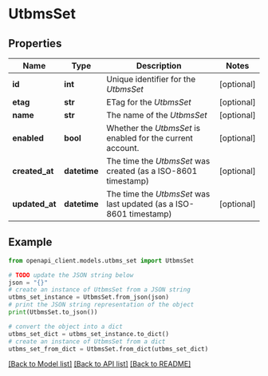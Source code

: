 # UtbmsSet


## Properties

Name | Type | Description | Notes
------------ | ------------- | ------------- | -------------
**id** | **int** | Unique identifier for the *UtbmsSet* | [optional] 
**etag** | **str** | ETag for the *UtbmsSet* | [optional] 
**name** | **str** | The name of the *UtbmsSet* | [optional] 
**enabled** | **bool** | Whether the *UtbmsSet* is enabled for the current account. | [optional] 
**created_at** | **datetime** | The time the *UtbmsSet* was created (as a ISO-8601 timestamp) | [optional] 
**updated_at** | **datetime** | The time the *UtbmsSet* was last updated (as a ISO-8601 timestamp) | [optional] 

## Example

```python
from openapi_client.models.utbms_set import UtbmsSet

# TODO update the JSON string below
json = "{}"
# create an instance of UtbmsSet from a JSON string
utbms_set_instance = UtbmsSet.from_json(json)
# print the JSON string representation of the object
print(UtbmsSet.to_json())

# convert the object into a dict
utbms_set_dict = utbms_set_instance.to_dict()
# create an instance of UtbmsSet from a dict
utbms_set_from_dict = UtbmsSet.from_dict(utbms_set_dict)
```
[[Back to Model list]](../README.md#documentation-for-models) [[Back to API list]](../README.md#documentation-for-api-endpoints) [[Back to README]](../README.md)


